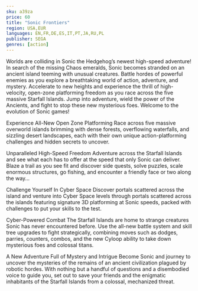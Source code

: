 ```yaml
---
sku: a39za
price: 60
title: "Sonic Frontiers"
region: USA,EUR
languages: EN,FR,DE,ES,IT,PT,JA,RU,PL
publisher: SEGA
genres: [action]
---
```

 Worlds are colliding in Sonic the Hedgehog’s newest high-speed adventure! In search of the missing Chaos emeralds, Sonic becomes stranded on an ancient island teeming with unusual creatures. Battle hordes of powerful enemies as you explore a breathtaking world of action, adventure, and mystery. Accelerate to new heights and experience the thrill of high-velocity, open-zone platforming freedom as you race across the five massive Starfall Islands. Jump into adventure, wield the power of the Ancients, and fight to stop these new mysterious foes. Welcome to the evolution of Sonic games!

Experience All-New Open Zone Platforming
Race across five massive overworld islands brimming with dense forests, overflowing waterfalls, and sizzling desert landscapes, each with their own unique action-platforming challenges and hidden secrets to uncover.

Unparalleled High-Speed Freedom
Adventure across the Starfall Islands and see what each has to offer at the speed that only Sonic can deliver. Blaze a trail as you see fit and discover side quests, solve puzzles, scale enormous structures, go fishing, and encounter a friendly face or two along the way…

Challenge Yourself In Cyber Space
Discover portals scattered across the island and venture into Cyber Space levels through portals scattered across the islands featuring signature 3D platforming at Sonic speeds, packed with challenges to put your skills to the test.

Cyber-Powered Combat
The Starfall Islands are home to strange creatures Sonic has never encountered before. Use the all-new battle system and skill tree upgrades to fight strategically, combining moves such as dodges, parries, counters, combos, and the new Cyloop ability to take down mysterious foes and colossal titans.

A New Adventure Full of Mystery and Intrigue
Become Sonic and journey to uncover the mysteries of the remains of an ancient civilization plagued by robotic hordes. With nothing but a handful of questions and a disembodied voice to guide you, set out to save your friends and the enigmatic inhabitants of the Starfall Islands from a colossal, mechanized threat.